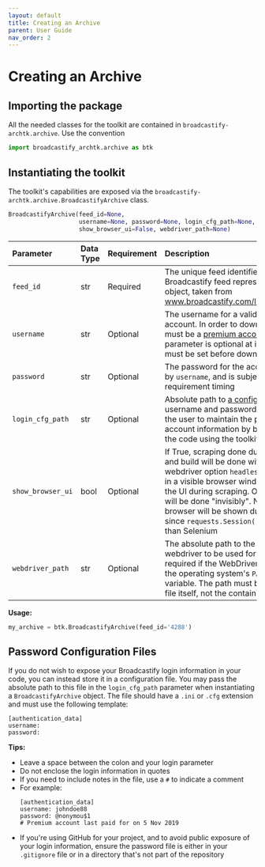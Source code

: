 ```yaml
---
layout: default
title: Creating an Archive
parent: User Guide
nav_order: 2
---
```


# Creating an Archive

## Importing the package

All the needed classes for the toolkit are contained in `broadcastify-archtk.archive`. Use the convention
```python
import broadcastify_archtk.archive as btk
```

## Instantiating the toolkit

The toolkit's capabilities are exposed via the `broadcastify-archtk.archive.BroadcastifyArchive` class.

```python
BroadcastifyArchive(feed_id=None,
                    username=None, password=None, login_cfg_path=None,
                    show_browser_ui=False, webdriver_path=None)
```

| Parameter | Data Type | Requirement | Description |
|:----------|:----------|:------------|:------------|
| `feed_id` | str | Required | The unique feed identifier for the Broadcastify feed represented by the object, taken from www.broadcastify.com/listen/feed/[feed_id]|
| `username` | str | Optional | The username for a valid Broadcastify account. In order to download, the account must be a [premium account](https://m.broadcastify.com/premium/). (The parameter is optional at instantiation, but must be set before downloading audio files) |
| `password` | str | Optional | The password for the account referenced by `username`, and is subject to the same requirement timing |
| `login_cfg_path` | str | Optional | Absolute path to [a config file](#password-configuration-files) containing the username and password information. Allows the user to maintain the privacy of their account information by by keeping it outside the code using the toolkit |
| `show_browser_ui` | bool | Optional | If True, scraping done during initialization and build will be done with the Selenium webdriver option `headless=False`, resulting in a visible browser window being open in the UI during scraping. Otherwise, scraping will be done "invisibly".  Note that no browser will be shown during download, since `requests.Session()` is used rather than Selenium |
| `webdriver_path` | str | Optional | The absolute path to the Selenium webdriver to be used for scraping. Not required if the WebDriver is in a directory in the operating system's `PATH` environment variable. The path must be to the WebDriver file itself, not the containing directory |

**Usage:**
```python
my_archive = btk.BroadcastifyArchive(feed_id='4288')
```

## Password Configuration Files

If you do not wish to expose your Broadcastify login information in your code, you can instead store it in a configuration file. You may pass the absolute path to this file in the `login_cfg_path` parameter when instantiating a `BroadcastifyArchive` object. The file should have a `.ini` or `.cfg` extension and must use the following template:

```
[authentication_data]
username:
password:
```

**Tips:**
- Leave a space between the colon and your login parameter
- Do not enclose the login information in quotes
- If you need to include notes in the file, use a `#` to indicate a comment
- For example:
  ```
  [authentication_data]
  username: johndoe88
  password: @nonymou$1
  # Premium account last paid for on 5 Nov 2019
  ```
- If you're using GitHub for your project, and to avoid public exposure of your login information, ensure the password file is either in your `.gitignore` file or in a directory that's not part of the repository
